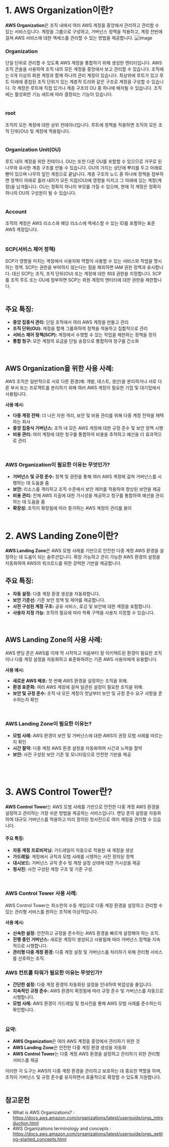 # 1. AWS Organization이란?
**AWS Organization**은 조직 내에서 여러 AWS 계정을 중앙에서 관리하고 관리할 수 있는 서비스입니다. 계정을 그룹으로 구성하고, 거버넌스 정책을 적용하고, 계정 전반에 걸쳐 AWS 서비스에 대한 액세스를 관리할 수 있는 방법을 제공합니다.
![image](https://github.com/user-attachments/assets/e8c3ef53-c260-4f88-956d-b57cea1aa303)

### Organization
단일 단위로 관리할 수 있도록 AWS 계정을 통합하기 위해 생성한 엔티티입니다. AWS 조직 콘솔을 사용하여 조직 내의 모든 계정을 중앙에서 보고 관리할 수 있습니다. 조직에는 0개 이상의 회원 계정과 함께 하나의 관리 계정이 있습니다. 최상위에 루트가 있고 루트 아래에 중첩된 조직 단위가 있는 계층적 트리와 같은 구조로 계정을 구성할 수 있습니다. 각 계정은 루트에 직접 있거나 계층 구조의 OU 중 하나에 배치될 수 있습니다. 조직에는 활성화한 기능 세트에 따라 결정되는 기능이 있습니다.
</br></br>


### root
조직의 모든 계정에 대한 상위 컨테이너입니다. 루트에 정책을 적용하면 조직의 모든 조직 단위(OU) 및 계정에 적용됩니다.
</br></br>


### Organization Unit(OU)
루트 내의 계정을 위한 컨테이너. OU는 또한 다른 OU를 포함할 수 있으므로 거꾸로 된 나무와 유사한 계층 구조를 만들 수 있습니다. OU의 가지는 상단에 뿌리를 두고 아래로 뻗어 있으며 나무의 잎인 계정으로 끝납니다. 계층 구조의 노드 중 하나에 정책을 첨부하면 정책이 아래로 흘러 내려가 모든 지점(OU)에 영향을 미치고 그 아래에 있는 계정(계정)을 남겨둡니다. OU는 정확히 하나의 부모를 가질 수 있으며, 현재 각 계정은 정확히 하나의 OU의 구성원이 될 수 있습니다.
</br></br>


### Account
조직의 계정은 AWS 리소스와 해당 리소스에 액세스할 수 있는 ID를 포함하는 표준 AWS 계정입니다.
</br></br>


### SCP(서비스 제어 정책)
SCP가 영향을 미치는 계정에서 사용자와 역할이 사용할 수 있는 서비스와 작업을 명시하는 정책. SCP는 권한을 부여하지 않는다는 점을 제외하면 IAM 권한 정책과 유사합니다. 대신 SCP는 조직, 조직 단위(OU) 또는 계정에 대한 최대 권한을 지정합니다. SCP를 조직 루트 또는 OU에 첨부하면 SCP는 회원 계정의 엔티티에 대한 권한을 제한합니다.
</br></br>


## **주요 특징:**
- **중앙 집중식 관리:** 단일 조직에서 여러 AWS 계정을 만들고 관리
- **조직 단위(OU):** 계정을 함께 그룹화하여 정책을 적용하고 집합적으로 관리
- **서비스 제어 정책(SCP):** 계정에서 수행할 수 있는 작업을 제한하는 정책을 정의
- **통합 청구:** 모든 계정의 요금을 단일 송장으로 통합하여 청구를 간소화
</br>

## **AWS Organization을 위한 사용 사례:**
AWS 조직은 일반적으로 서로 다른 환경(예: 개발, 테스트, 생산)을 분리하거나 서로 다른 부서 또는 프로젝트를 분리하기 위해 여러 AWS 계정이 필요한 기업 및 대기업에서 사용됩니다.

**사용 예시:**
- **다중 계정 전략:** 더 나은 자원 격리, 보안 및 비용 관리를 위해 다중 계정 전략을 채택하는 회사
- **중앙 집중식 거버넌스:** 조직 내 모든 AWS 계정에 대한 규정 준수 및 보안 정책 시행
- **비용 관리:** 여러 계정에 대한 청구를 통합하여 비용을 추적하고 예산을 더 효과적으로 관리
</br>

### **AWS Organization이 필요한 이유는 무엇인가?**
- **거버넌스 및 규정 준수:** 정책 및 권한을 통해 여러 AWS 계정에 걸쳐 거버넌스를 시행하는 데 도움을 줌
- **보안:** 리소스를 격리하고 조직 수준에서 보안 제어를 적용하여 향상된 보안을 제공
- **비용 관리:** 전체 AWS 지출에 대한 가시성을 제공하고 청구를 통합하여 예산을 관리하는 데 도움을 줌
- **확장성:** 조직이 확장됨에 따라 증가하는 AWS 계정의 관리를 용이
</br></br>


# 2. AWS Landing Zone이란?
**AWS Landing Zone**은 AWS 모범 사례를 기반으로 안전한 다중 계정 AWS 환경을 설정하는 데 도움이 되는 솔루션입니다. 확장 가능하고 관리 가능한 AWS 환경의 설정을 자동화하여 AWS의 워크로드를 위한 강력한 기반을 제공합니다.
</br>

## **주요 특징:**
- **자동 설정:** 다중 계정 환경 생성을 자동화합니다.
- **보안 기준선:** 기준 보안 정책 및 제어를 제공합니다.
- **사전 구성된 계정 구조:** 공유 서비스, 로깅 및 보안에 대한 계정을 포함합니다.
- **사용자 지정 가능:** 조직의 필요에 따라 착륙 구역을 사용자 지정할 수 있습니다.
</br>

## **AWS Landing Zone의 사용 사례:**
AWS 랜딩 존은 AWS를 이제 막 시작하고 처음부터 잘 아키텍트된 환경이 필요한 조직이나 다중 계정 설정을 자동화하고 표준화하려는 기존 AWS 사용자에게 유용합니다.

**사용 예시:**
- **새로운 AWS 배포:** 첫 번째 AWS 환경을 설정하는 조직을 위해.
- **환경 표준화:** 여러 AWS 계정에 걸쳐 일관된 설정이 필요한 조직을 위해.
- **보안 및 규정 준수:** 조직 내 모든 계정이 첫날부터 보안 및 규정 준수 요구 사항을 준수하는지 확인
</br>

### **AWS Landing Zone이 필요한 이유는?**
- **모범 사례:** AWS 환경이 보안 및 거버넌스에 대한 AWS의 권장 모범 사례를 따르는지 확인
- **시간 절약:** 다중 계정 AWS 환경 설정을 자동화하여 시간과 노력을 절약
- **보안:** 사전 구성된 보안 기준 및 모니터링으로 안전한 기반을 제공

</br></br>


# 3. AWS Control Tower란?
**AWS Control Tower**는 AWS 모범 사례를 기반으로 안전한 다중 계정 AWS 환경을 설정하고 관리하는 가장 쉬운 방법을 제공하는 서비스입니다. 랜딩 존의 설정을 자동화하여 대규모 거버넌스를 적용하고 미리 정의된 청사진으로 여러 계정을 관리할 수 있습니다.
</br>

#### **주요 특징:**
- **자동 계정 프로비저닝:** 가드레일이 자동으로 적용된 새 계정을 생성
- **가드레일:** 계정에서 규칙과 모범 사례를 시행하는 사전 정의된 정책
- **대시보드:** 거버넌스 규칙 준수 및 계정 설정 상태에 대한 가시성을 제공
- **청사진:** 사전 구성된 계정 구조 및 기준 구성.
</br>

### **AWS Control Tower 사용 사례:**
AWS Control Tower는 최소한의 수동 개입으로 다중 계정 환경을 설정하고 관리할 수 있는 관리형 서비스를 원하는 조직에 이상적입니다.

**사용 예시:**
- **신속한 설정:** 안전하고 규정을 준수하는 AWS 환경을 빠르게 설정해야 하는 조직.
- **진행 중인 거버넌스:** 새로운 계정이 생성되고 사용됨에 따라 거버넌스 정책을 지속적으로 시행합니다.
- **관리형 다중 계정 환경:** 다중 계정 설정 및 거버넌스를 처리하기 위해 관리형 서비스를 선호하는 조직.

### **AWS 컨트롤 타워가 필요한 이유는 무엇인가?**
- **간단한 설정:** 다중 계정 환경의 자동화된 설정을 안내하여 복잡성을 줄입니다.
- **지속적인 규정 준수:** AWS 환경이 확장됨에 따라 규정 준수 및 거버넌스를 자동으로 시행합니다.
- **모범 사례:** AWS 환경이 가드레일 및 청사진을 통해 AWS 모범 사례를 준수하는지 확인합니다.
</br></br>


### **요약:**
- **AWS Organization**은 여러 AWS 계정을 중앙에서 관리하기 위한 것
- **AWS Landing Zone**은 안전한 다중 계정 환경 생성을 자동화
- **AWS Control Tower**는 다중 계정 AWS 환경을 설정하고 관리하기 위한 관리형 서비스를 제공

이러한 각 도구는 AWS의 다중 계정 환경을 관리하고 보호하는 데 중요한 역할을 하며, 조직이 거버넌스 및 규정 준수를 유지하면서 효율적으로 확장할 수 있도록 지원합니다.
</br></br>

## 참고문헌
* What is AWS Organizations? : https://docs.aws.amazon.com/organizations/latest/userguide/orgs_introduction.html
* AWS Organizations terminology and concepts : https://docs.aws.amazon.com/organizations/latest/userguide/orgs_getting-started_concepts.html
